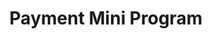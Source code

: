---
title: "Payment Mini Program"
description: "Secure payment processing solution"
image: "/images/blog-4.jpg"
category: "Small Program"
--- 